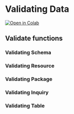 # Validating Data

[![Open in Colab](https://colab.research.google.com/assets/colab-badge.svg)](https://colab.research.google.com/drive/1cJSZlG_v6OI3I2FtnXdKOSPjhwZNjMK1)



## Validate functions

### Validating Schema

### Validating Resource

### Validating Package

### Validating Inquiry

### Validating Table